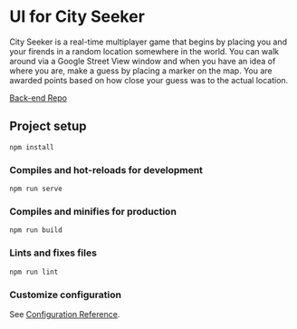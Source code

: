 # UI for City Seeker

City Seeker is a real-time multiplayer game that begins by placing you and your firends in a random location somewhere in the world.
You can walk around via a Google Street View window and when you have an idea of where you are, make a guess by placing a marker on the map.
You are awarded points based on how close your guess was to the actual location.

[Back-end Repo](https://github.com/camgraff/city-seeker-backend)

## Project setup
```
npm install
```

### Compiles and hot-reloads for development
```
npm run serve
```

### Compiles and minifies for production
```
npm run build
```

### Lints and fixes files
```
npm run lint
```

### Customize configuration
See [Configuration Reference](https://cli.vuejs.org/config/).
